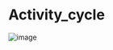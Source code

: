 # Activity_cycle
![image](https://user-images.githubusercontent.com/74279319/190895013-9ea82dc0-297c-4f68-9a51-49d870acabaf.png)
